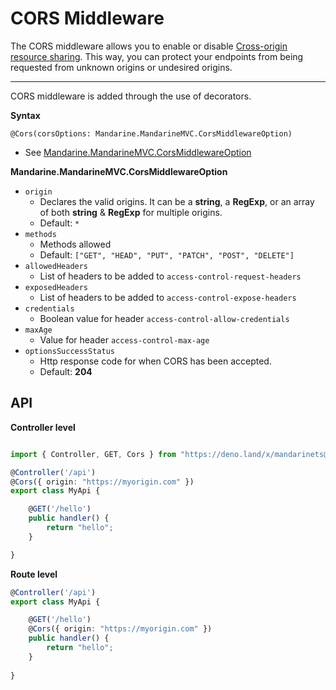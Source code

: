 # CORS Middleware
The CORS middleware allows you to enable or disable [Cross-origin resource sharing](https://en.wikipedia.org/wiki/Cross-origin_resource_sharing). This way, you can protect your endpoints from being requested from unknown origins or undesired origins.

---

CORS middleware is added through the use of decorators.

**Syntax**

`@Cors(corsOptions: Mandarine.MandarineMVC.CorsMiddlewareOption)`

- See [Mandarine.MandarineMVC.CorsMiddlewareOption](https://doc.deno.land/https/raw.githubusercontent.com/mandarineorg/mandarinets/master/mvc-framework/mandarine-mvc.ns.ts#MandarineMvc.CorsMiddlewareOption)

**Mandarine.MandarineMVC.CorsMiddlewareOption**
- `origin`
    - Declares the valid origins. It can be a **string**, a **RegExp**, or an array of both **string** & **RegExp** for multiple origins.
    - Default: `*`
- `methods`
    - Methods allowed
    - Default: `["GET", "HEAD", "PUT", "PATCH", "POST", "DELETE"]`
- `allowedHeaders`
    - List of headers to be added to `access-control-request-headers`
- `exposedHeaders`
    - List of headers to be added to `access-control-expose-headers`
- `credentials`
    - Boolean value for header `access-control-allow-credentials`
- `maxAge`
    - Value for header `access-control-max-age`
- `optionsSuccessStatus`
    - Http response code for when CORS has been accepted.
    - Default: **204**


## API
**Controller level**
```typescript

import { Controller, GET, Cors } from "https://deno.land/x/mandarinets@v2.1.3/mod.ts";

@Controller('/api')
@Cors({ origin: "https://myorigin.com" })
export class MyApi {

    @GET('/hello')
    public handler() {
        return "hello";
    }

}
```

**Route level**
```typescript
@Controller('/api')
export class MyApi {

    @GET('/hello')
    @Cors({ origin: "https://myorigin.com" })
    public handler() {
        return "hello";
    }
    
}
```
